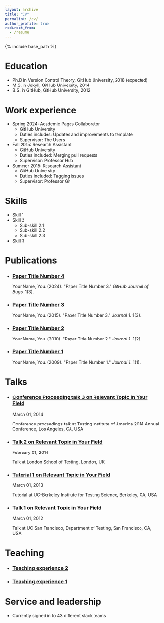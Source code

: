 ```yaml
---
layout: archive
title: "CV"
permalink: /cv/
author_profile: true
redirect_from:
  - /resume
---
```


{% include base_path %}

# Education

-   Ph.D in Version Control Theory, GitHub University, 2018 (expected)
-   M.S. in Jekyll, GitHub University, 2014
-   B.S. in GitHub, GitHub University, 2012

# Work experience

-   Spring 2024: Academic Pages Collaborator
    -   GitHub University
    -   Duties includes: Updates and improvements to template
    -   Supervisor: The Users
-   Fall 2015: Research Assistant
    -   GitHub University
    -   Duties included: Merging pull requests
    -   Supervisor: Professor Hub
-   Summer 2015: Research Assistant
    -   GitHub University
    -   Duties included: Tagging issues
    -   Supervisor: Professor Git

# Skills

-   Skill 1
-   Skill 2
    -   Sub-skill 2.1
    -   Sub-skill 2.2
    -   Sub-skill 2.3
-   Skill 3

# Publications

-   ### [Paper Title Number 4](https://kasyfunnur.github.io/publication/2024-02-17-paper-title-number-4)
    
    Your Name, You. (2024). "Paper Title Number 3."  _GitHub Journal of Bugs_. 1(3).
    

-   ### [Paper Title Number 3](https://kasyfunnur.github.io/publication/2015-10-01-paper-title-number-3)
    
    Your Name, You. (2015). "Paper Title Number 3."  _Journal 1_. 1(3).
    

-   ### [Paper Title Number 2](https://kasyfunnur.github.io/publication/2010-10-01-paper-title-number-2)
    
    Your Name, You. (2010). "Paper Title Number 2."  _Journal 1_. 1(2).
    

-   ### [Paper Title Number 1](https://kasyfunnur.github.io/publication/2009-10-01-paper-title-number-1)
    
    Your Name, You. (2009). "Paper Title Number 1."  _Journal 1_. 1(1).
    

# Talks

-   ### [Conference Proceeding talk 3 on Relevant Topic in Your Field](https://kasyfunnur.github.io/talks/2014-03-01-talk-3)
    
    March 01, 2014
    
    Conference proceedings talk at Testing Institute of America 2014 Annual Conference, Los Angeles, CA, USA
    

-   ### [Talk 2 on Relevant Topic in Your Field](https://kasyfunnur.github.io/talks/2014-02-01-talk-2)
    
    February 01, 2014
    
    Talk at London School of Testing, London, UK
    

-   ### [Tutorial 1 on Relevant Topic in Your Field](https://kasyfunnur.github.io/talks/2013-03-01-tutorial-1)
    
    March 01, 2013
    
    Tutorial at UC-Berkeley Institute for Testing Science, Berkeley, CA, USA
    

-   ### [Talk 1 on Relevant Topic in Your Field](https://kasyfunnur.github.io/talks/2012-03-01-talk-1)
    
    March 01, 2012
    
    Talk at UC San Francisco, Department of Testing, San Francisco, CA, USA
    

# Teaching

-   ### [Teaching experience 2](https://kasyfunnur.github.io/teaching/2015-spring-teaching-1)
    

-   ### [Teaching experience 1](https://kasyfunnur.github.io/teaching/2014-spring-teaching-1)
    

# Service and leadership

-   Currently signed in to 43 different slack teams